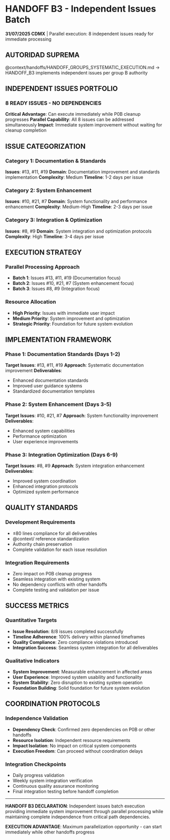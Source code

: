 # HANDOFF B3 - Independent Issues Batch

**31/07/2025 CDMX** | Parallel execution: 8 independent issues ready for immediate processing

## AUTORIDAD SUPREMA
@context/handoffs/HANDOFF_GROUPS_SYSTEMATIC_EXECUTION.md → HANDOFF_B3 implements independent issues per group B authority

## INDEPENDENT ISSUES PORTFOLIO

### **8 READY ISSUES - NO DEPENDENCIES**
**Critical Advantage**: Can execute immediately while P0B cleanup progresses
**Parallel Capability**: All 8 issues can be addressed simultaneously
**Impact**: Immediate system improvement without waiting for cleanup completion

## ISSUE CATEGORIZATION

### **Category 1: Documentation & Standards**
**Issues**: #13, #11, #19
**Domain**: Documentation improvement and standards implementation
**Complexity**: Medium
**Timeline**: 1-2 days per issue

### **Category 2: System Enhancement**
**Issues**: #10, #21, #7
**Domain**: System functionality and performance enhancement
**Complexity**: Medium-High
**Timeline**: 2-3 days per issue

### **Category 3: Integration & Optimization**
**Issues**: #8, #9
**Domain**: System integration and optimization protocols
**Complexity**: High
**Timeline**: 3-4 days per issue

## EXECUTION STRATEGY

### **Parallel Processing Approach**
- **Batch 1**: Issues #13, #11, #19 (Documentation focus)
- **Batch 2**: Issues #10, #21, #7 (System enhancement focus)
- **Batch 3**: Issues #8, #9 (Integration focus)

### **Resource Allocation**
- **High Priority**: Issues with immediate user impact
- **Medium Priority**: System improvement and optimization
- **Strategic Priority**: Foundation for future system evolution

## IMPLEMENTATION FRAMEWORK

### **Phase 1: Documentation Standards (Days 1-2)**
**Target Issues**: #13, #11, #19
**Approach**: Systematic documentation improvement
**Deliverables**:
- Enhanced documentation standards
- Improved user guidance systems
- Standardized documentation templates

### **Phase 2: System Enhancement (Days 3-5)**
**Target Issues**: #10, #21, #7
**Approach**: System functionality improvement
**Deliverables**:
- Enhanced system capabilities
- Performance optimization
- User experience improvements

### **Phase 3: Integration Optimization (Days 6-9)**
**Target Issues**: #8, #9
**Approach**: System integration enhancement
**Deliverables**:
- Improved system coordination
- Enhanced integration protocols
- Optimized system performance

## QUALITY STANDARDS

### **Development Requirements**
- ≤80 lines compliance for all deliverables
- @context/ reference standardization
- Authority chain preservation
- Complete validation for each issue resolution

### **Integration Requirements**
- Zero impact on P0B cleanup progress
- Seamless integration with existing system
- No dependency conflicts with other handoffs
- Complete testing and validation per issue

## SUCCESS METRICS

### **Quantitative Targets**
- **Issue Resolution**: 8/8 issues completed successfully
- **Timeline Adherence**: 100% delivery within planned timeframes
- **Quality Compliance**: Zero compliance violations introduced
- **Integration Success**: Seamless system integration for all deliverables

### **Qualitative Indicators**
- **System Improvement**: Measurable enhancement in affected areas
- **User Experience**: Improved system usability and functionality
- **System Stability**: Zero disruption to existing system operation
- **Foundation Building**: Solid foundation for future system evolution

## COORDINATION PROTOCOLS

### **Independence Validation**
- **Dependency Check**: Confirmed zero dependencies on P0B or other handoffs
- **Resource Isolation**: Independent resource requirements
- **Impact Isolation**: No impact on critical system components
- **Execution Freedom**: Can proceed without coordination delays

### **Integration Checkpoints**
- Daily progress validation
- Weekly system integration verification
- Continuous quality assurance monitoring
- Final integration testing before handoff completion

---

**HANDOFF B3 DECLARATION**: Independent issues batch execution providing immediate system improvement through parallel processing while maintaining complete independence from critical path dependencies.

**EXECUTION ADVANTAGE**: Maximum parallelization opportunity - can start immediately while other handoffs progress
